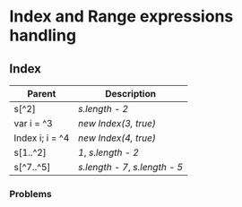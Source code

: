 # Index and Range expressions handling

## Index

| Parent           | Description                     |
| ---------------- | ------------------------------- |
| s[^2]            | *s.length - 2*                  |
| var i = ^3       | *new Index(3, true)*            |
| Index i; i = ^4  | *new Index(4, true)*            |
| s[1..^2]         | *1*, *s.length - 2*             |
| s[^7..^5]        | *s.length - 7*, *s.length - 5*  |

### Problems
